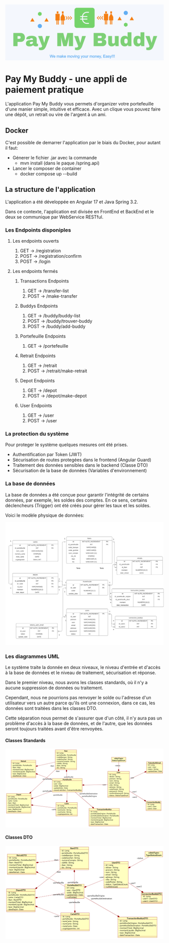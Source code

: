 ![logo](/img/paymaybuddy.png)
# Pay My Buddy - une appli de paiement pratique 

L'application Pay My Buddy vous permets d'organizer votre portefeuille d'une manier simple, intuitive et efficace.
Avec un clique vous pouvez faire une dépôt, un retrait ou vire de l'argent à un ami.

## Docker

C'est possible de demarrer l'application par le biais du Docker, pour autant il faut:

* Génerer le fichier .jar avec la commande
    * mvn install (dans le paque /spring.api)
* Lancer le composer de container
    * docker compose up --build

## La structure de l'application

L'application a été développée en Angular 17 et Java Spring 3.2.

Dans ce contexte, l'application est divisée en FrontEnd et BackEnd et le deux se communique par WebService RESTful.

### Les Endpoints disponiples

1. Les endpoints ouverts
    
    1. GET -> /registration
    2. POST -> /registration/confirm
    3. POST -> /login

2. Les endpoints fermés

    1. Transactions Endpoints
        
        1. GET -> /transfer-list
        2. POST -> /make-transfer

    2. Buddys Endpoints
        
        1. GET -> /buddy/buddy-list
        2. POST -> /buddy/trouver-buddy
        3. POST -> /buddy/add-buddy

    3. Portefeuille Endpoints

        1. GET -> /portefeuille

    4. Retrait Endpoints

        1. GET -> /retrait
        2. POST -> /retrait/make-retrait

    5. Depot Endpoints

        1. GET -> /depot
        2. POST -> /depot/make-depot

    6. User Endpoints

        1. GET -> /user
        2. POST -> /user

### La protection du système

Pour proteger le système quelques mesures ont été prises.

* Authentification par Token (JWT)
* Sécurisation de routes protegées dans le frontend (Angular Guard)
* Traitement des données sensibles dans le backend (Classe DTO)
* Sécurisation de la base de données (Variables d'environnement)

### La base de données

La base de données a été conçue pour garantir l'intégrité de certains données, par exemple, les soldes des comptes. En ce sens, certains déclencheurs (Trigger) ont été créés pour gérer les taux et les soldes.

Voici le modèle physique de données:

![logo](/img/bd-1.png)

### Les diagrammes UML

Le système traite la donnée en deux niveaux, le niveau d'entrée et d'accès à la base de données et le niveau de traitement, sécurisation et réponse.

Dans le premier niveau, nous avons les classes standards, où il n'y a aucune suppression de données ou traitement.

Cependant, nous ne pourrions pas renvoyer le solde ou l'adresse d'un utilisateur vers un autre parce qu'ils ont une connexion, dans ce cas, les données sont traitées dans les classes DTO.

Cette séparation nous permet de s'assurer que d'un côté, il n'y aura pas un problème d'accès à la base de données, et de l'autre, que les données seront toujours traitées avant d'être renvoyées.

#### Classes Standards

![logo](/img/classeStandard.png)

#### Classes DTO

![logo](/img/classeDTO.png)
